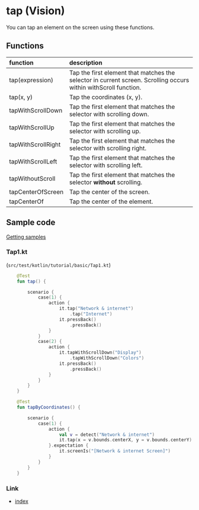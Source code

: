# tap (Vision)

You can tap an element on the screen using these functions.

## Functions

| function           | description                                                                                                     |
|:-------------------|:----------------------------------------------------------------------------------------------------------------|
| tap(expression)    | Tap the first element that matches the selector in current screen. Scrolling occurs within withScroll function. |
| tap(x, y)          | Tap the coordinates (x, y).                                                                                     |
| tapWithScrollDown  | Tap the first element that matches the selector with scrolling down.                                            |
| tapWithScrollUp    | Tap the first element that matches the selector with scrolling up.                                              |
| tapWithScrollRight | Tap the first element that matches the selector with scrolling right.                                           |
| tapWithScrollLeft  | Tap the first element that matches the selector with scrolling left.                                            |
| tapWithoutScroll   | Tap the first element that matches the selector **without** scrolling.                                          |
| tapCenterOfScreen  | Tap the center of the screen.                                                                                   |
| tapCenterOf        | Tap the center of the element.                                                                                  |

## Sample code

[Getting samples](../../../getting_samples.md)

### Tap1.kt

(`src/test/kotlin/tutorial/basic/Tap1.kt`)

```kotlin
    @Test
    fun tap() {

        scenario {
            case(1) {
                action {
                    it.tap("Network & internet")
                        .tap("Internet")
                    it.pressBack()
                        .pressBack()
                }
            }
            case(2) {
                action {
                    it.tapWithScrollDown("Display")
                        .tapWithScrollDown("Colors")
                    it.pressBack()
                        .pressBack()
                }
            }
        }
    }

    @Test
    fun tapByCoordinates() {

        scenario {
            case(1) {
                action {
                    val v = detect("Network & internet")
                    it.tap(x = v.bounds.centerX, y = v.bounds.centerY)
                }.expectation {
                    it.screenIs("[Network & internet Screen]")
                }
            }
        }
    }
```

### Link

- [index](../../../../index.md)
